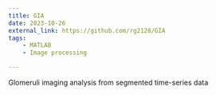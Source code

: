 ```yaml
---
title: GIA
date: 2023-10-26
external_link: https://github.com/rg2128/GIA
tags:
    - MATLAB
    - Image processing

---
```


Glomeruli imaging analysis from segmented time-series data

<!--more-->
